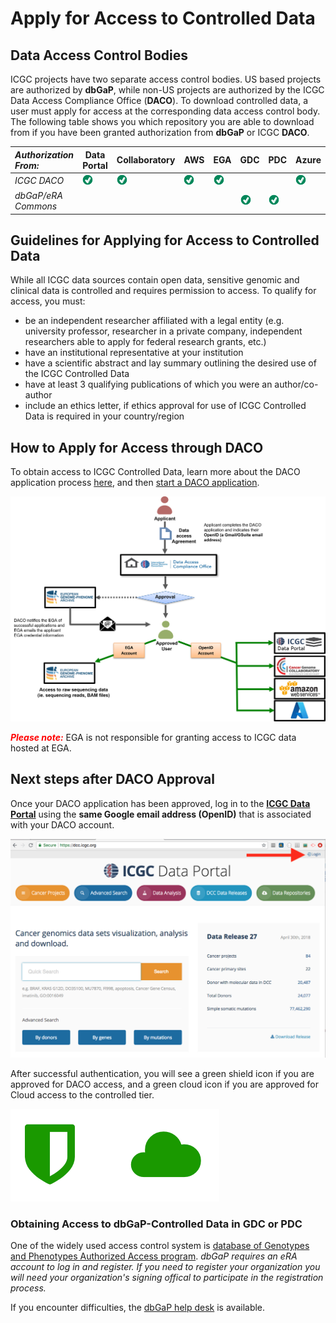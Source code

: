 # Apply for Access to Controlled Data


## Data Access Control Bodies

ICGC projects have two separate access control bodies. US based projects are authorized by **dbGaP**, while non-US projects are authorized by the ICGC Data Access Compliance Office (**DACO**). To download controlled data, a user must apply for access at the corresponding data access control body. The following table shows you which repository you are able to download from if you have been granted authorization from **dbGaP** or ICGC **DACO**.


| *Authorization From:*  | Data Portal | Collaboratory |  AWS |  EGA  | GDC   |  PDC  | Azure |
| :--------------------| ----------- | ------------- | ---- | ----- | ----- | ----- | ----- |
|   *ICGC DACO*	       |  ![checkmark](images/check_mark.png)  | ![checkmark](images/check_mark.png) | ![checkmark](images/check_mark.png) | ![checkmark](images/check_mark.png) |       |       | ![checkmark](images/check_mark.png) |
|   *dbGaP/eRA Commons*  |             |               |      |       | ![checkmark](images/check_mark.png)  | ![checkmark](images/check_mark.png) | |


## Guidelines for Applying for Access to Controlled Data

While all ICGC data sources contain open data, sensitive genomic and clinical data is controlled and requires permission to access. To qualify for access, you must:

- be an independent researcher affiliated with a legal entity (e.g. university professor, researcher in a private company, independent researchers able to apply for federal research grants, etc.)
- have an institutional representative at your institution
- have a scientific abstract and lay summary outlining the desired use of the ICGC Controlled Data
- have at least 3 qualifying publications of which you were an author/co-author
- include an ethics letter, if ethics approval for use of ICGC Controlled Data is required in your country/region

## How to Apply for Access through DACO

To obtain access to ICGC Controlled Data, learn more about the DACO application process [here](https://docs.icgc-argo.org/docs/data-access/daco/applying), and then [start a DACO application](https://daco.icgc-argo.org/).

![Applying-to-DACO](images/Applying_to_DACO_Diagram.png)

<span style="color:red">***Please note:***</span> EGA is not responsible for granting access to ICGC data hosted at EGA.


## Next steps after DACO Approval

Once your DACO application has been approved, log in to the **[ICGC Data Portal](https://dcc.icgc.org/)** using the **same Google email address (OpenID)** that is associated with your DACO account.

   ![Portal-Login](images/Portal_login.png)

After successful authentication, you will see a green shield icon if you are approved for DACO access, and a green cloud icon if you are approved for Cloud access to the controlled tier.

   ![DACO-Cloud-Access](images/daco-cloud-access.png)


### Obtaining Access to dbGaP-Controlled Data in GDC or PDC 

One of the widely used access control system is [database of Genotypes and Phenotypes Authorized Access program](https://dbgap.ncbi.nlm.nih.gov/aa/wga.cgi?page=login). _dbGaP requires an eRA account to log in and register. If you need to register your organization you will need your organization's signing offical to participate in the registration process._

If you encounter difficulties, the [dbGaP help desk](https://dbgap.ncbi.nlm.nih.gov/aa/wga.cgi?page=email&filter=from&from=login) is available.

